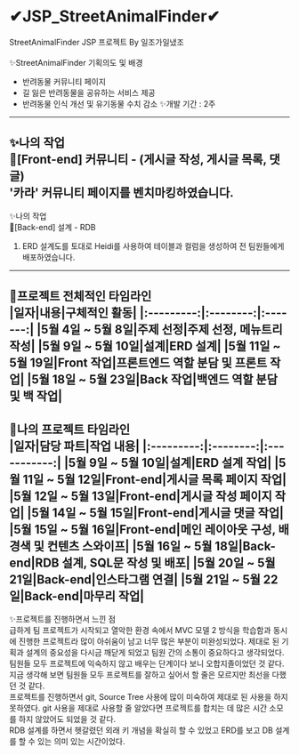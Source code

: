 # ✔JSP_StreetAnimalFinder✔
StreetAnimalFinder JSP 프로젝트 By 일조가일냈조
<br><br>
✨StreetAnimalFinder 기획의도 및 배경
- 반려동물 커뮤니티 페이지
- 길 잃은 반려동물을 공유하는 서비스 제공
- 반려동물 인식 개선 및 유기동물 수치 감소
✨개발 기간 : 2주 <br>
----------------------------------------------------------------------------------------------------------------------
✨나의 작업<br>
🎈[Front-end]
커뮤니티 - (게시글 작성, 게시글 목록, 댓글)<br>
'카라' 커뮤니티 페이지를 벤치마킹하였습니다.<br>
-----------------------------------------------------------------------------------------------
✨나의 작업<br>
🎈[Back-end]
설계 - RDB<br>
1. ERD 설계도를 토대로 Heidi를 사용하여 테이블과 컬럼을 생성하여 전 팀원들에게 배포하였습니다.<br>
------------------------------------------------------------------------------------------------------------------------------------------------------------
🎈프로젝트 전체적인 타임라인 <br>
|일자|내용|구체적인 활동|
|:---------:|:--------:|:-------:|
|5월 4일 ~ 5월 8일|주제 선정|주제 선정, 메뉴트리 작성|
|5월 9일 ~ 5월 10일|설계|ERD 설계|
|5월 11일 ~ 5월 19일|Front 작업|프론트엔드 역할 분담 및 프론트 작업|
|5월 18일 ~ 5월 23일|Back 작업|백엔드 역할 분담 및 백 작업|
-------------------------------------------------------------------------------------------------------------------------------------------------------------
🎈나의 프로젝트 타임라인<br>
|일자|담당 파트|작업 내용|
|:---------:|:--------:|:-----------:|
|5월 9일 ~ 5월 10일|설계|ERD 설계 작업|
|5월 11일 ~ 5월 12일|Front-end|게시글 목록 페이지 작업|
|5월 12일 ~ 5월 13일|Front-end|게시글 작성 페이지 작업|
|5월 14일 ~ 5월 15일|Front-end|게시글 댓글 작업|
|5월 15일 ~ 5월 16일|Front-end|메인 레이아웃 구성, 배경색 및 컨텐츠 스와이프|
|5월 16일 ~ 5월 18일|Back-end|RDB 설계, SQL문 작성 및 배포|
|5월 20일 ~ 5월 21일|Back-end|인스타그램 연결|
|5월 21일 ~ 5월 22일|Back-end|마무리 작업|
-------------------------------------------------------------------------------------
✨프로젝트를 진행하면서 느낀 점<br>
급하게 팀 프로젝트가 시작되고 열악한 환경 속에서 MVC 모델 2 방식을 학습함과 동시에 진행한 프로젝트라 많이 아쉬움이 남고 너무 많은 부분이 미완성되었다. 제대로 된 기획과 설계의 중요성을 다시금 깨닫게 되었고 팀원 간의 소통이 중요하다고 생각되었다. 팀원들 모두 프로젝트에 익숙하지 않고 배우는 단계이다 보니 오합지졸이었던 것 같다. 지금 생각해 보면 팀원들 모두 프로젝트를 잘하고 싶어서 할 줄은 모르지만 최선을 다했던 것 같다. <br>
프로젝트를 진행하면서 git, Source Tree 사용에 많이 미숙하여 제대로 된 사용을 하지 못하였다. git 사용을 제대로 사용할 줄 알았다면 프로젝트를 합치는 데 많은 시간 소모를 하지 않았어도 되었을 것 같다. <br>
RDB 설계를 하면서 헷갈렸던 외래 키 개념을 확실히 할 수 있었고 ERD를 보고 DB 설계를 할 수 있는 의미 있는 시간이었다.

